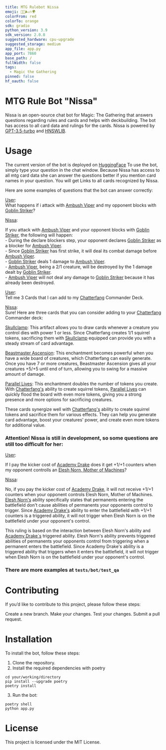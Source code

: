 ```yaml 
title: MTG Rulebot Nissa
emoji: 🌵🌊🌬🔥🌍
colorFrom: red
colorTo: orange
sdk: gradio
python_version: 3.9
sdk_version: 2.0.8
suggested_hardware: cpu-upgrade
suggested_storage: medium
app_file: app.py
app_port: 7860
base_path: /
fullWidth: false
tags:
  - Magic the Gathering
pinned: false
hf_oauth: false

```


# MTG Rule Bot "Nissa"

Nissa is an open-source chat bot for Magic: The Gathering that answers questions regarding rules and cards and helps with deckbuilding. The bot has access to all card data and rulings for the cards. Nissa is powered by [GPT-3.5-turbo](https://platform.openai.com/docs/models/gpt-3-5) and [HNSWLIB](https://github.com/nmslib/hnswlib). 


# Usage
The current version of the bot is deployed on [HuggingFace](https://huggingface.co/spaces/floriankrempl/mtg_rules_bot)
To use the bot, simply type your question in the chat window. Because Nissa has access to all mtg card data she can answer the questions better if you mention card names in your question. You will get Links to all cards recognized by Nissa. 

Here are some examples of questions that the bot can answer correctly:


<u>User</u>:  
What happens if i attack with [Ambush Viper](https://cards.scryfall.io/large/front/0/e/0e386888-57f5-4eb6-88e8-5679bb8eb290.jpg?1608910517) and my opponent blocks with [Goblin Striker](https://cards.scryfall.io/large/front/f/7/f7654d8a-7013-4311-b29e-b55aaa1bf502.jpg?1562163499)?  

<u>Nissa</u>:  

If you attack with [Ambush Viper](https://cards.scryfall.io/large/front/0/e/0e386888-57f5-4eb6-88e8-5679bb8eb290.jpg?1608910517) and your opponent blocks with [Goblin Striker](https://cards.scryfall.io/large/front/f/7/f7654d8a-7013-4311-b29e-b55aaa1bf502.jpg?1562163499), the following will happen:  
    - During the declare blockers step, your opponent declares [Goblin Striker](https://cards.scryfall.io/large/front/f/7/f7654d8a-7013-4311-b29e-b55aaa1bf502.jpg?1562163499) as a blocker for [Ambush Viper](https://cards.scryfall.io/large/front/0/e/0e386888-57f5-4eb6-88e8-5679bb8eb290.jpg?1608910517).  
    - Since [Goblin Striker](https://cards.scryfall.io/large/front/f/7/f7654d8a-7013-4311-b29e-b55aaa1bf502.jpg?1562163499) has first strike, it will deal its combat damage before [Ambush Viper](https://cards.scryfall.io/large/front/0/e/0e386888-57f5-4eb6-88e8-5679bb8eb290.jpg?1608910517).  
    - [Goblin Striker](https://cards.scryfall.io/large/front/f/7/f7654d8a-7013-4311-b29e-b55aaa1bf502.jpg?1562163499) deals 1 damage to [Ambush Viper](https://cards.scryfall.io/large/front/0/e/0e386888-57f5-4eb6-88e8-5679bb8eb290.jpg?1608910517).  
    - [Ambush Viper](https://cards.scryfall.io/large/front/0/e/0e386888-57f5-4eb6-88e8-5679bb8eb290.jpg?1608910517), being a 2/1 creature, will be destroyed by the 1 damage dealt by [Goblin Striker](https://cards.scryfall.io/large/front/f/7/f7654d8a-7013-4311-b29e-b55aaa1bf502.jpg?1562163499).  
    - [Ambush Viper](https://cards.scryfall.io/large/front/0/e/0e386888-57f5-4eb6-88e8-5679bb8eb290.jpg?1608910517) will not deal any damage to [Goblin Striker](https://cards.scryfall.io/large/front/f/7/f7654d8a-7013-4311-b29e-b55aaa1bf502.jpg?1562163499) because it has already been destroyed.


<u>User</u>:  
Tell me 3 Cards that I can add to my [Chatterfang](https://cards.scryfall.io/large/front/1/7/1785cf85-1ac0-4246-9b89-1a8221a8e1b2.jpg?1626097239) Commander Deck.   

<u>Nissa</u>:  
Sure! Here are three cards that you can consider adding to your [Chatterfang](https://cards.scryfall.io/large/front/1/7/1785cf85-1ac0-4246-9b89-1a8221a8e1b2.jpg?1626097239) Commander deck:

[Skullclamp](https://cards.scryfall.io/large/front/a/3/a36fd6d8-66a2-49d1-b9f3-b400ebc03674.jpg?1682210228): This artifact allows you to draw cards whenever a creature you control dies with power 1 or less. Since Chatterfang creates 1/1 squirrel tokens, sacrificing them with [Skullclamp](https://cards.scryfall.io/large/front/a/3/a36fd6d8-66a2-49d1-b9f3-b400ebc03674.jpg?1682210228) equipped can provide you with a steady stream of card advantage.

[Beastmaster Ascension](https://cards.scryfall.io/large/front/f/4/f404d133-fc1a-4751-ac72-554e6553e486.jpg?1673484492): This enchantment becomes powerful when you have a wide board of creatures, which Chatterfang can easily generate. Once you have 7 or more creatures, Beastmaster Ascension gives all your creatures +5/+5 until end of turn, allowing you to swing for a massive amount of damage.

[Parallel Lives](https://cards.scryfall.io/large/front/0/1/01033dae-fec1-41f2-b7f2-cc6a43331790.jpg?1562825348): This enchantment doubles the number of tokens you create. With [Chatterfang's](https://cards.scryfall.io/large/front/1/7/1785cf85-1ac0-4246-9b89-1a8221a8e1b2.jpg?1626097239) ability to create squirrel tokens, [Parallel Lives](https://cards.scryfall.io/large/front/0/1/01033dae-fec1-41f2-b7f2-cc6a43331790.jpg?1562825348) can quickly flood the board with even more tokens, giving you a strong presence and more options for sacrificing creatures.

These cards synergize well with [Chatterfang's](https://cards.scryfall.io/large/front/1/7/1785cf85-1ac0-4246-9b89-1a8221a8e1b2.jpg?1626097239) ability to create squirrel tokens and sacrifice them for various effects. They can help you generate card advantage, boost your creatures' power, and create even more tokens for additional value.


### Attention! Nissa is still in development, so some questions are still too difficult for her: 

<u>User</u>:  

If I pay the kicker cost of [Academy Drake](https://cards.scryfall.io/large/front/f/8/f8bacb12-da46-4b00-804f-9ff6bff452bc.jpg?1562745962) does it get +1/+1 counters when my opponent controlls an [Elesh Norn, Mother of Machines](https://cards.scryfall.io/large/front/4/4/44dcab01-1d13-4dfc-ae2f-fbaa3dd35087.jpg?1675956896)?  

<u>Nissa</u>:  

No, if you pay the kicker cost of [Academy Drake](https://cards.scryfall.io/large/front/f/8/f8bacb12-da46-4b00-804f-9ff6bff452bc.jpg?1562745962), it will not receive +1/+1 counters when your opponent controls Elesh Norn, Mother of Machines. [Elesh Norn's](https://cards.scryfall.io/large/front/4/4/44dcab01-1d13-4dfc-ae2f-fbaa3dd35087.jpg?1675956896) ability specifically states that permanents entering the battlefield don't cause abilities of permanents your opponents control to trigger. Since [Academy Drake's](https://cards.scryfall.io/large/front/f/8/f8bacb12-da46-4b00-804f-9ff6bff452bc.jpg?1562745962) ability to enter the battlefield with +1/+1 counters is a triggered ability, it will not trigger when Elesh Norn is on the battlefield under your opponent's control.

This ruling is based on the interaction between Elesh Norn's ability and [Academy Drake`s](https://cards.scryfall.io/large/front/f/8/f8bacb12-da46-4b00-804f-9ff6bff452bc.jpg?1562745962) triggered ability. Elesh Norn's ability prevents triggered abilities of permanents your opponents control from triggering when a permanent enters the battlefield. Since Academy Drake's ability is a triggered ability that triggers when it enters the battlefield, it will not trigger when Elesh Norn is on the battlefield under your opponent's control.


### There are more examples at `tests/bot/test_qa`

# Contributing
If you’d like to contribute to this project, please follow these steps:

Create a new branch.
Make your changes.
Test your changes.
Submit a pull request.

# Installation
To install the bot, follow these steps:

1. Clone the repository.  
2. Install the required dependencies with poetry 
```shell 
cd your/working/directory
pip install --upgrade poetry 
poetry install 
```
3. Run the bot:
```shell 
poetry shell 
python app.py 
```

# License
This project is licensed under the MIT License.

